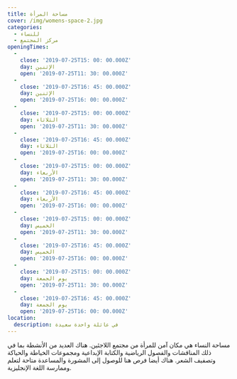```yaml
---
title: مساحة المرأة
cover: /img/womens-space-2.jpg
categories:
  - للنساء
  - مركز المجتمع
openingTimes:
  - 
    close: '2019-07-25T15: 00: 00.000Z'
    day: الإثنين
    open: '2019-07-25T11: 30: 00.000Z'
  - 
    close: '2019-07-25T16: 45: 00.000Z'
    day: الإثنين
    open: '2019-07-25T16: 00: 00.000Z'
  - 
    close: '2019-07-25T15: 00: 00.000Z'
    day: الثلاثاء
    open: '2019-07-25T11: 30: 00.000Z'
  - 
    close: '2019-07-25T16: 45: 00.000Z'
    day: الثلاثاء
    open: '2019-07-25T16: 00: 00.000Z'
  - 
    close: '2019-07-25T15: 00: 00.000Z'
    day: الأربعاء
    open: '2019-07-25T11: 30: 00.000Z'
  - 
    close: '2019-07-25T16: 45: 00.000Z'
    day: الأربعاء
    open: '2019-07-25T16: 00: 00.000Z'
  - 
    close: '2019-07-25T15: 00: 00.000Z'
    day: الخميس
    open: '2019-07-25T11: 30: 00.000Z'
  - 
    close: '2019-07-25T16: 45: 00.000Z'
    day: الخميس
    open: '2019-07-25T16: 00: 00.000Z'
  - 
    close: '2019-07-25T15: 00: 00.000Z'
    day: يوم الجمعة
    open: '2019-07-25T11: 30: 00.000Z'
  - 
    close: '2019-07-25T16: 45: 00.000Z'
    day: يوم الجمعة
    open: '2019-07-25T16: 00: 00.000Z'
location:
  description: في عائلة واحدة سعيدة
---
```


مساحة النساء هي مكان آمن للمرأة من مجتمع اللاجئين. هناك العديد من الأنشطة بما في ذلك المناقشات والفصول الرياضية والكتابة الإبداعية ومجموعات الخياطة والحياكة وتصفيف الشعر. هناك أيضا فرص هنا للوصول إلى المشورة والمساعدة متاحة لتعلم وممارسة اللغة الإنجليزية.